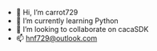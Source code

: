 - 👋 Hi, I’m carrot729
- 🌱 I’m currently learning Python
- 💞️ I’m looking to collaborate on cacaSDK
- 📫 hnf729@outlook.com

<!---
carrot7291/carrot7291 is a ✨ special ✨ repository because its `README.md` (this file) appears on your GitHub profile.
You can click the Preview link to take a look at your changes.
--->
